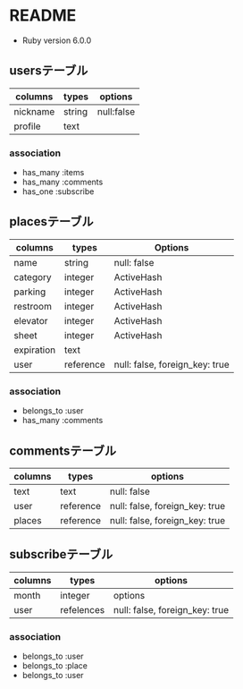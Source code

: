 # README
* Ruby version
6.0.0

## usersテーブル
|columns|types|options|
|-|-|-|
|nickname|string|null:false|
|profile|text|

### association
- has_many :items
- has_many :comments
- has_one :subscribe

## placesテーブル
|columns|types|Options|
|-|-|-|
|name|string|null: false|
|category|integer|ActiveHash|
|parking|integer|ActiveHash|
|restroom|integer|ActiveHash|
|elevator|integer|ActiveHash|
|sheet|integer|ActiveHash|
|expiration|text||
|user|reference|null: false, foreign_key: true|

### association
- belongs_to :user
- has_many :comments

## commentsテーブル
|columns|types|options|
|-|-|-|
|text|text|null: false|
|user|reference|null: false, foreign_key: true|
|places|reference|null: false, foreign_key: true|

## subscribeテーブル
|columns|types|options|
|-|-|-|
|month|integer|options|
|user|refelences|null: false, foreign_key: true|

### association
- belongs_to :user
- belongs_to :place
- belongs_to :user


